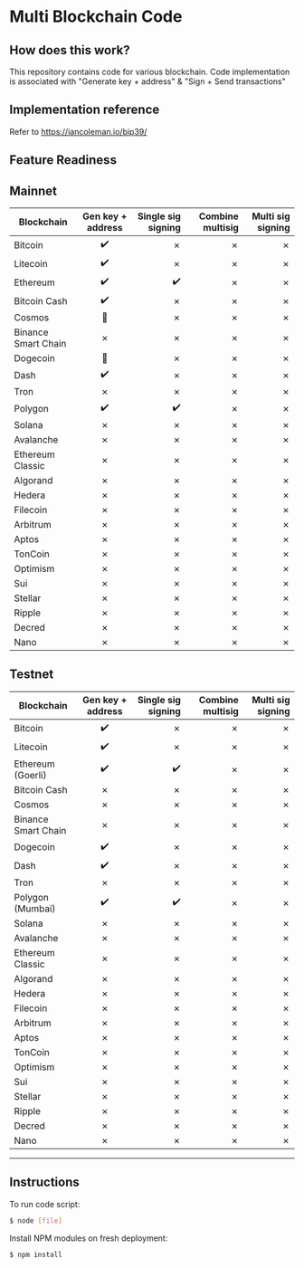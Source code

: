 Multi Blockchain Code
=====================================

<URL>

How does this work?
----------------

This repository contains code for various blockchain. Code implementation is associated with "Generate key + address" & "Sign + Send transactions"


Implementation reference
----------------

Refer to https://iancoleman.io/bip39/


Feature Readiness
----------------

## Mainnet

| Blockchain        | Gen key + address           | Single sig signing  | Combine multisig  | Multi sig signing  |
| ------------- |:-------------:| -----:|-----:|-----:|
| Bitcoin      | :heavy_check_mark: | &cross; | &cross; | &cross; |
| Litecoin     | :heavy_check_mark:      |   &cross; | &cross; | &cross; |
| Ethereum | :heavy_check_mark:      |    :heavy_check_mark: | &cross; | &cross; |
| Bitcoin Cash | :heavy_check_mark:      |    &cross; | &cross; | &cross; |
| Cosmos | :construction:      |    &cross; | &cross; | &cross; |
| Binance Smart Chain | &cross;      |    &cross; | &cross; | &cross; |
| Dogecoin | :construction:      |    &cross; | &cross; | &cross; |
| Dash | :heavy_check_mark:      |    &cross; | &cross; | &cross; |
| Tron | &cross;      |    &cross; | &cross; | &cross; |
| Polygon | :heavy_check_mark:      |    :heavy_check_mark: | &cross; | &cross; |
| Solana | &cross;      |    &cross; | &cross; | &cross; |
| Avalanche | &cross;      |    &cross; | &cross; | &cross; |
| Ethereum Classic | &cross;      |    &cross; | &cross; | &cross; |
| Algorand | &cross;      |    &cross; | &cross; | &cross; |
| Hedera | &cross;      |    &cross; | &cross; | &cross; |
| Filecoin | &cross;      |    &cross; | &cross; | &cross; |
| Arbitrum | &cross;      |    &cross; | &cross; | &cross; |
| Aptos | &cross;      |    &cross; | &cross; | &cross; |
| TonCoin | &cross;      |    &cross; | &cross; | &cross; |
| Optimism | &cross;      |    &cross; | &cross; | &cross; |
| Sui | &cross;      |    &cross; | &cross; | &cross; |
| Stellar | &cross;      |    &cross; | &cross; | &cross; |
| Ripple | &cross;      |    &cross; | &cross; | &cross; |
| Decred | &cross;      |    &cross; | &cross; | &cross; |
| Nano | &cross;      |    &cross; | &cross; | &cross; |

## Testnet

| Blockchain        | Gen key + address           | Single sig signing  | Combine multisig  | Multi sig signing  |
| ------------- |:-------------:| -----:|-----:|-----:|
| Bitcoin      | :heavy_check_mark: | &cross; | &cross; | &cross; |
| Litecoin     | :heavy_check_mark:      |   &cross; | &cross; | &cross; |
| Ethereum (Goerli) | :heavy_check_mark:      |    :heavy_check_mark: | &cross; | &cross; |
| Bitcoin Cash | &cross;      |    &cross; | &cross; | &cross; |
| Cosmos | &cross;      |    &cross; | &cross; | &cross; |
| Binance Smart Chain | &cross;      |    &cross; | &cross; | &cross; |
| Dogecoin | :heavy_check_mark:      |    &cross; | &cross; | &cross; |
| Dash | :heavy_check_mark:      |    &cross; | &cross; | &cross; |
| Tron | &cross;      |    &cross; | &cross; | &cross; |
| Polygon (Mumbai) | :heavy_check_mark:      |    :heavy_check_mark: | &cross; | &cross; |
| Solana | &cross;      |    &cross; | &cross; | &cross; |
| Avalanche | &cross;      |    &cross; | &cross; | &cross; |
| Ethereum Classic | &cross;      |    &cross; | &cross; | &cross; |
| Algorand | &cross;      |    &cross; | &cross; | &cross; |
| Hedera | &cross;      |    &cross; | &cross; | &cross; |
| Filecoin | &cross;      |    &cross; | &cross; | &cross; |
| Arbitrum | &cross;      |    &cross; | &cross; | &cross; |
| Aptos | &cross;      |    &cross; | &cross; | &cross; |
| TonCoin | &cross;      |    &cross; | &cross; | &cross; |
| Optimism | &cross;      |    &cross; | &cross; | &cross; |
| Sui | &cross;      |    &cross; | &cross; | &cross; |
| Stellar | &cross;      |    &cross; | &cross; | &cross; |
| Ripple | &cross;      |    &cross; | &cross; | &cross; |
| Decred | &cross;      |    &cross; | &cross; | &cross; |
| Nano | &cross;      |    &cross; | &cross; | &cross; |


----------------


## Instructions

To run code script:

```bash
$ node [file]
```

Install NPM modules on fresh deployment:

```bash
$ npm install
```
